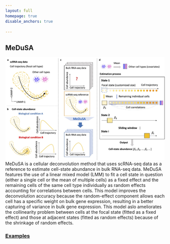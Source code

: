 ```yaml
---
layout: full
homepage: true
disable_anchors: true

---
```

## MeDuSA
![iDEA\_pipeline](Overview.jpg)
MeDuSA is a cellular deconvolution method that uses scRNA-seq data as a reference to estimate cell-state abundance in bulk RNA-seq data. MeDuSA features the use of a linear mixed model (LMM) to fit a cell state in question (either a single cell or the mean of multiple cells) as a fixed effect and the remaining cells of the same cell type individually as random effects accounting for correlations between cells. This model improves the deconvolution accuracy because the random-effect component allows each cell has a specific weight on bulk gene expression, resulting in a better capturing of variance in bulk gene expression. This model aslo ameliorates the collinearity problem between cells at the focal state (fitted as a fixed effect) and those at adjacent states (fitted as random effects) because of the shrinkage of random effects.

### [Examples](https://github.com/LeonSong1995/MeDuSA)
